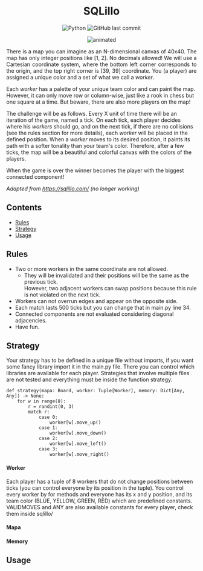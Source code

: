 
<h1 align="center"> SQLillo </h1>

<div align="center">
  <img alt="Python" src="https://img.shields.io/badge/python-v3.10+-blue.svg">
  <img alt="GitHub last commit" src="https://img.shields.io/github/last-commit/CPerezRuiz335/SQLillo?color=informational">

 </div>
 
<p align="center">
  <img src="media/output.gif" alt="animated" />
</p>

<p align="justify"> 
There is a map you can imagine as an N-dimensional canvas of 40x40. 
The map has only integer positions like [1, 2]. No decimals allowed! 
We will use a Cartesian coordinate system, where the bottom left corner
corresponds to the origin, and the top right corner is [39, 39] coordinate. 
You (a player) are assigned a unique color and a set of what we call a <i>worker</i>.

Each <i>worker</i> has a palette of your unique team color and can paint the map. 
However, it can only move row or column-wise, just like a rook in chess but one square 
at a time. But beware, there are also more players on the map!

The challenge will be as follows. Every X unit of time there will be an iteration of 
the game, named a tick. On each tick, each player decides where his <i>workers</i> should go, and
on the next tick, if there are no collisions (see the rules section for more details), each
<i>worker</i> will be placed in the defined position. When a <i>worker</i> moves to its desired position, 
it paints its path with a softer tonality than your team's color. Therefore, 
after a few ticks, the map will be a beautiful and colorful canvas with the colors of the players. 

When the game is over the winner becomes the player with the biggest connected component!  
</p>
  
_Adapted from https://sqlillo.com/  (no longer working)_

Contents
---------

* [Rules](#rules)
* [Strategy](#strategy)
* [Usage](#usage)

## Rules

+ Two or more workers in the same coordinate are not allowed.
  * They will be invalidated and their positions will be the same as the previous tick.\
    However, two adjacent workers can swap positions because this rule is not violated 
    on the next tick.
+ Workers can not overrun edges and appear on the opposite side.
+ Each match lasts 500 ticks but you can change that in main.py line 34.
+ Connected components are not evaluated considering diagonal adjacencies.
+ Have fun.

## Strategy

Your strategy has to be defined in a unique file without imports, if you want some fancy
library import it in the main.py file. There you can control which libraries are available 
for each player. Strategies that involve multiple files are not tested and everything must
be inside the function strategy.

```
def strategy(mapa: Board, worker: Tuple[Worker], memory: Dict[Any, Any]) -> None:
    for w in range(8):
        r = randint(0, 3)
        match r:
            case 0:
                worker[w].move_up()
            case 1:
                worker[w].move_down()
            case 2:
                worker[w].move_left()
            case 3:
                worker[w].move_right()
```

#### Worker

Each player has a tuple of 8 workers that do not change positions between ticks (you can control everyone
by its position in the tuple). You control every worker by for methods and everyone has its x and y position,
and its team color (BLUE, YELLOW, GREEN, RED) which are predefined constants. VALIDMOVES and ANY are also available 
constants for every player, check them inside sqlillo/

#### Mapa
#### Memory

## Usage



